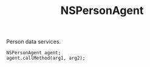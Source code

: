 ﻿---
uid: crmscript_ref_NSPersonAgent
title: NSPersonAgent
intellisense: Void.NSPersonAgent
keywords: NSPersonAgent
so.topic: reference
---

Person data services.

```crmscript
NSPersonAgent agent;
agent.callMethod(arg1, arg2);
```
